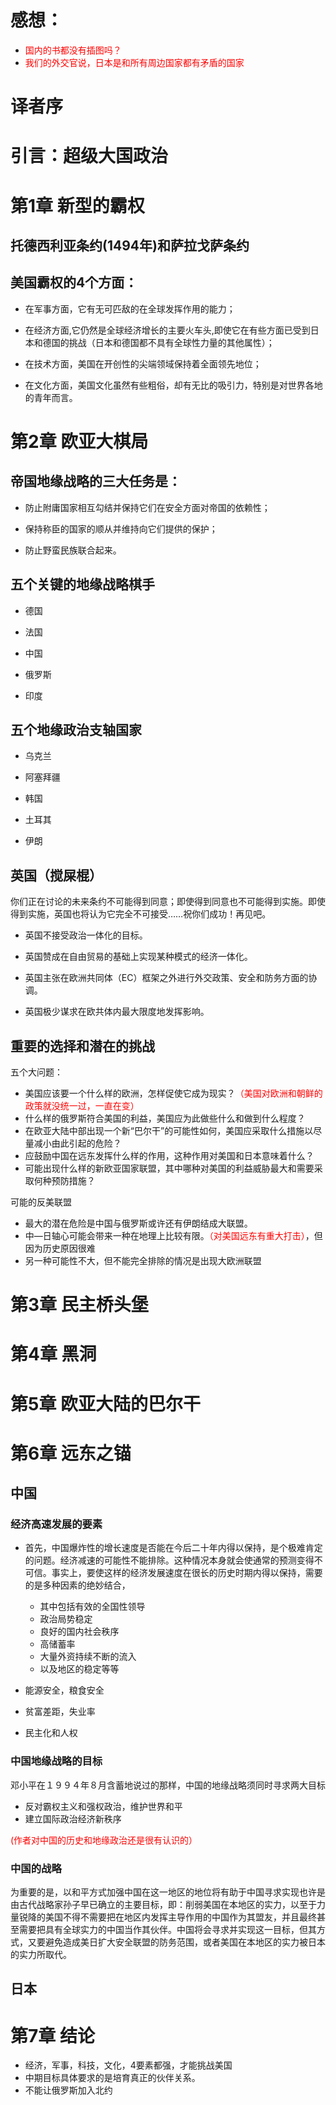 #  感想：

- <font color='red'>国内的书都没有插图吗？</font>
- <font color='red'>我们的外交官说，日本是和所有周边国家都有矛盾的国家</font>

# 译者序

# 引言：超级大国政治

# 第1章 新型的霸权

## 托德西利亚条约(1494年)和萨拉戈萨条约

## 美国霸权的4个方面：

- 在军事方面，它有无可匹敌的在全球发挥作用的能力；

- 在经济方面,它仍然是全球经济增长的主要火车头,即使它在有些方面已受到日本和德国的挑战（日本和德国都不具有全球性力量的其他属性）；

- 在技术方面，美国在开创性的尖端领域保持着全面领先地位；

- 在文化方面，美国文化虽然有些粗俗，却有无比的吸引力，特别是对世界各地的青年而言。


# 第2章 欧亚大棋局

## 帝国地缘战略的三大任务是：

- 防止附庸国家相互勾结并保持它们在安全方面对帝国的依赖性；

- 保持称臣的国家的顺从并维持向它们提供的保护；

- 防止野蛮民族联合起来。


## 五个关键的地缘战略棋手

- 德国

- 法国

- 中国

- 俄罗斯

- 印度


## 五个地缘政治支轴国家

- 乌克兰

- 阿塞拜疆

- 韩国

- 土耳其

- 伊朗


## 英国（搅屎棍）

你们正在讨论的未来条约不可能得到同意；即使得到同意也不可能得到实施。即使得到实施，英国也将认为它完全不可接受……祝你们成功！再见吧。

- 英国不接受政治一体化的目标。

- 英国赞成在自由贸易的基础上实现某种模式的经济一体化。

- 英国主张在欧洲共同体（EC）框架之外进行外交政策、安全和防务方面的协调。

- 英国极少谋求在欧共体内最大限度地发挥影响。

## 重要的选择和潜在的挑战

五个大问题：

- 美国应该要一个什么样的欧洲，怎样促使它成为现实？<font color='red'>（美国对欧洲和朝鲜的政策就没统一过，一直在变）</font>
-  什么样的俄罗斯符合美国的利益，美国应为此做些什么和做到什么程度？
- 在欧亚大陆中部出现一个新“巴尔干”的可能性如何，美国应采取什么措施以尽量减小由此引起的危险？
- 应鼓励中国在远东发挥什么样的作用，这种作用对美国和日本意味着什么？
- 可能出现什么样的新欧亚国家联盟，其中哪种对美国的利益威胁最大和需要采取何种预防措施？

可能的反美联盟

- 最大的潜在危险是中国与俄罗斯或许还有伊朗结成大联盟。
- 中—日轴心可能会带来一种在地理上比较有限。<font color='red'>（对美国远东有重大打击）</font>，但因为历史原因很难
- 另一种可能性不大，但不能完全排除的情况是出现大欧洲联盟

# 第3章 民主桥头堡

# 第4章 黑洞

# 第5章 欧亚大陆的巴尔干

# 第6章 远东之锚

## 中国

### 经济高速发展的要素

- 首先，中国爆炸性的增长速度是否能在今后二十年内得以保持，是个极难肯定的问题。经济减速的可能性不能排除。这种情况本身就会使通常的预测变得不可信。事实上，要使这样的经济发展速度在很长的历史时期内得以保持，需要的是多种因素的绝妙结合，
  - 其中包括有效的全国性领导
  - 政治局势稳定
  - 良好的国内社会秩序
  - 高储蓄率
  - 大量外资持续不断的流入
  - 以及地区的稳定等等

- 能源安全，粮食安全
- 贫富差距，失业率
- 民主化和人权



### 中国地缘战略的目标

邓小平在１９９４年８月含蓄地说过的那样，中国的地缘战略须同时寻求两大目标

- 反对霸权主义和强权政治，维护世界和平
- 建立国际政治经济新秩序

<font color='red'>(作者对中国的历史和地缘政治还是很有认识的）</font>

### 中国的战略

为重要的是，以和平方式加强中国在这一地区的地位将有助于中国寻求实现也许是由古代战略家孙子早已确立的主要目标，即：削弱美国在本地区的实力，以至于力量锐降的美国不得不需要把在地区内发挥主导作用的中国作为其盟友，并且最终甚至需要把具有全球实力的中国当作其伙伴。中国将会寻求并实现这一目标，但其方式，又要避免造成美日扩大安全联盟的防务范围，或者美国在本地区的实力被日本的实力所取代。

## 日本

# 第7章 结论

- 经济，军事，科技，文化，4要素都强，才能挑战美国
- 中期目标具体要求的是培育真正的伙伴关系。
- 不能让俄罗斯加入北约